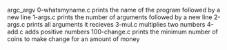 argc_argv
0-whatsmyname.c
prints the name of the program followed by a new line
1-args.c
prints the number of arguments followed by a new line
2-args.c
prints all arguments it recieves
3-mul.c
multiplies two numbers
4-add.c
adds positive numbers
100-change.c
prints the minimum number of coins to make change for an amount of money
